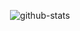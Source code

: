 <div align=center>
  
![github-stats](https://github-readme-stats.vercel.app/api?username=ywjeong-sium-io&show_icons=true)

</div>

<!--
**ywjeong-sium-io/ywjeong-sium-io** is a ✨ _special_ ✨ repository because its `README.md` (this file) appears on your GitHub profile.

Here are some ideas to get you started:

- 🔭 I’m currently working on ...
- 🌱 I’m currently learning ...
- 👯 I’m looking to collaborate on ...
- 🤔 I’m looking for help with ...
- 💬 Ask me about ...
- 📫 How to reach me: ...
- 😄 Pronouns: ...
- ⚡ Fun fact: ...
-->
